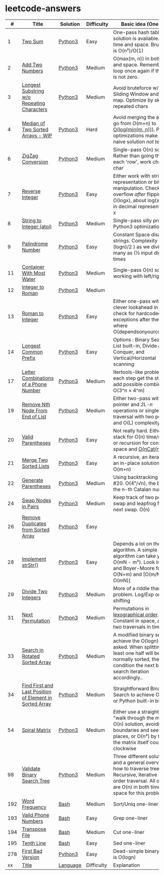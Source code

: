 # leetcode-answers

| # | Title | Solution | Difficulty | Basic idea (One line) |
|---| ----- | -------- | ---------- | --------------------- |
| 1 | [Two Sum](https://leetcode.com/problems/two-sum/) | [Python3](https://github.com/tpaschalis/qa/tree/dev/q1-100/1) | Easy | One-pass hash table solution is available. O(n) in time and space. Bruteforce is  O(n²)/O(1) |
| 2 | [Add Two Numbers](https://leetcode.com/problems/add-two-numbers/)   | [Python3](https://github.com/tpaschalis/qa/tree/dev/q1-100/2)  | Medium  | O(max(m, n)) in both time and space. Remember to loop once again if the carry is not zero. |
| 3 | [Longest Substring w/o Repeating Characters](https://leetcode.com/problems/longest-substring-without-repeating-characters) | [Python3](https://github.com/tpaschalis/qa/tree/dev/q1-100/3) | Medium | Avoid bruteforce w/ a Sliding Window and a Hash map. Optimize by skipping repeated chars |
| 4 | [Median of Two Sorted Arrays - WIP](https://leetcode.com/problems/median-of-two-sorted-arrays) | [Python3](https://github.com/tpaschalis/qa/tree/dev/q1-100/4) | Hard | Avoid merging the arrays to go from O(m+n) to [O(log(min(m, n)))](https://medium.com/@hazemu/finding-the-median-of-2-sorted-arrays-in-logarithmic-time-1d3f2ecbeb46). Python3 optimizations make the naive solution *not terrible*. |
| 6  | [ZigZag Conversion](https://leetcode.com/problems/zigzag-conversion/) | [Python3](https://github.com/tpaschalis/qa/tree/dev/q1-100/6)  | Medium  | Single-pass O(n) solution. Rather than going through each 'row', work char-by-char |
| 7 | [Reverse Integer](https://leetcode.com/problems/reverse-integer) | [Python3](https://github.com/tpaschalis/qa/tree/dev/q1-100/7) | Easy | Either work with string representation or bit manipulation. Check for overflow *after* flipping. O(logx), about log(x) digits in decimal representation of x |
| 8 | [String to Integer (atoi)](https://leetcode.com/problems/string-to-integer-atoi/)   | [Python3](https://github.com/tpaschalis/qa/tree/dev/q1-100/8)  | Medium  | Single-pass silly problem. Python3 optimization is fast |
| 9 | [Palindrome Number](https://leetcode.com/problems/palindrome-number/)   | [Python3](https://github.com/tpaschalis/qa/tree/dev/q1-100/9)  | Easy  | Constant Space disallows strings. Complexity is O( (logn)/2 ) as we divide as many as (½ input digits) times |
| 11 | [Container With Most Water](https://leetcode.com/problems/container-with-most-water/submissions/)   | [Python3](https://github.com/tpaschalis/qa/tree/dev/q1-100/11)  | Medium  | Single-pass O(n) solution, working with left/right pairs |
| 12 | [Integer to Roman](https://leetcode.com/problems/integer-to-roman/)   | [Python3](https://github.com/tpaschalis/qa/tree/dev/q1-100/12)  | Medium  |  |
| 13 | [Roman to Integer](https://leetcode.com/problems/roman-to-integer/) | [Python3](https://github.com/tpaschalis/qa/tree/dev/q1-100/13) | Easy | Either one-pass with some clever lookahead in O(n), or check for hardcoded exceptions after the pass where O(dependsonyourcompiler). |
| 14 | [Longest Common Prefix](https://leetcode.com/problems/longest-common-prefix/)   | [Python3](https://github.com/tpaschalis/qa/tree/dev/q1-100/14)  | Easy  | Options : Binary Search, Zip List built-in, Divide and Conquer, and Vertical/Horizontal scanning |
| 17 | [Letter Combinations of a Phone Number](https://leetcode.com/problems/letter-combinations-of-a-phone-number/)   | [Python3](https://github.com/tpaschalis/qa/tree/dev/q1-100/17)  | Medium | Itertools-like problem, at each step get the state and add possible combinations. O(3^n × 4^m) |
| 19 | [Remove Nth Node From End of List](https://leetcode.com/problems/remove-nth-node-from-end-of-list/)   | [Python3](https://github.com/tpaschalis/qa/tree/dev/q1-100/19)  | Medium  | Either two-pass with one pointer and *2L-n* operations or single traversal with two pointers and O(L) complexity |
| 20 | [Valid Parentheses](https://leetcode.com/problems/valid-parentheses/)   | [Python3](https://github.com/tpaschalis/qa/tree/dev/q1-100/20)  | Easy | Not really hard. Either use stack for O(n) time/space, or recursion for constant space and [O(nCat(n))](https://en.wikipedia.org/wiki/Catalan_number) time |
| 21 | [Merge Two Sorted Lists](https://leetcode.com/problems/merge-two-sorted-lists/)   | [Python3](https://github.com/tpaschalis/qa/tree/dev/q1-100/21)  | Easy  | A recursive, an iterative and an in-place solution. O(m+n) |
| 22 | [Generate Parentheses](https://leetcode.com/problems/generate-parentheses/)   | [Python3](https://github.com/tpaschalis/qa/tree/dev/q1-100/22)  | Medium  | Using backtracking like in #20. O(4ⁿ/√n), the bound of the n-th Catalan number |
| 24 | [Swap Nodes in Pairs](https://leetcode.com/problems/swap-nodes-in-pairs/)   | [Python3](https://github.com/tpaschalis/qa/tree/dev/q1-100/24)  | Medium  | Keep track of two pointer, swap and leapfrog for the next swap. O(n) |
| 26 | [Remove Duplicates from Sorted Array](https://leetcode.com/problems/remove-duplicates-from-sorted-array/)   | [Python3](https://github.com/tpaschalis/qa/tree/dev/q1-100/26)  | Easy  |  |
| 28 | [Implement strStr()](https://leetcode.com/problems/implement-strstr/)   | [Python3](https://github.com/tpaschalis/qa/tree/dev/q1-100/28)  | Easy  | Depends a lot on the algorithm. A simple algorithm can take you to O(mN - m²). Look into KMP and Boyer-Moore for O(N+m) and [O(m/N) - O(mN)] |
| 29 | [Divide Two Integers](https://leetcode.com/problems/divide-two-integers/)   | [Python3](https://github.com/tpaschalis/qa/tree/dev/q1-100/29)  | Medium  | More of a riddle than a CS problem. Log/Exp or bit-shifting |
| 31 | [Next Permutation](https://leetcode.com/problems/next-permutation/)   | [Python3](https://github.com/tpaschalis/qa/tree/dev/q1-100/31)  | Medium  | Permutations in [lexographical order](https://en.wikipedia.org/wiki/Permutation#Generation_in_lexicographic_order). Constant in space, at most two traversals in time, O(n) |
| 33 | [Search in Rotated Sorted Array](https://leetcode.com/problems/search-in-rotated-sorted-array/)   | [Python3](https://github.com/tpaschalis/qa/tree/dev/q1-100/33)  | Medium  | A modified binary search to achieve the O(logn) that is asked. When splitting, at least one half will be normally sorted, then condition the next binary search iteration accordingly.. |
| 34 | [Find First and Last Position of Element in Sorted Array](https://leetcode.com/problems/find-first-and-last-position-of-element-in-sorted-array/)   | [Python3](https://github.com/tpaschalis/qa/tree/dev/q1-100/34)  | Medium  | Straightforward Binary Search to achieve O(logn), or Python built-in bisect |
| 54 | [Spiral Matrix](https://leetcode.com/problems/spiral-matrix/)   | [Python3](https://github.com/tpaschalis/qa/tree/dev/q1-100/54)  | Medium  | Either use a straightforward "walk through the matrix" O(n) solution, avoiding boundaries and seen places, or O(n²) by turning the matrix itself counter-clockwise |
| 98 | [Validate Binary Search Tree](https://leetcode.com/problems/validate-binary-search-tree/)   | [Python3](https://github.com/tpaschalis/qa/tree/dev/q1-100/98)  | Medium  | Three different solutions, and a general overview of how to traverse trees. Recursive, Iterative DFS, In-order traversal. All of them are O(n) in both time and space for this problem |
| 192 | [Word Frequency](https://leetcode.com/problems/word-frequency/)   | [Bash](https://github.com/tpaschalis/qa/tree/dev/q1-100/192)  | Medium  | Sort/Uniq one-liner |
| 193 | [Valid Phone Numbers](https://leetcode.com/problems/valid-phone-numbers/)   | [Bash](https://github.com/tpaschalis/qa/tree/dev/q1-100/193)  | Easy  | Grep one-liner |
| 194 | [Transpose File](https://leetcode.com/problems/transpose-file/)   | [Bash](https://github.com/tpaschalis/qa/tree/dev/q1-100/194)  | Medium  | Cut one-liner |
| 195 | [Tenth Line](https://leetcode.com/problems/tenth-line/)   | [Bash](https://github.com/tpaschalis/qa/tree/dev/q1-100/195)  | Easy  | Sed one-liner |
| 278 | [First Bad Version](https://leetcode.com/problems/first-bad-version/)   | [Python3](https://github.com/tpaschalis/qa/tree/dev/q1-100/278)  | Easy  | Dead-simple binary search is O(logn) |
|  xx  | [Title]()   | [Language](https://github.com/tpaschalis/qa/tree/dev/q1-100/xx)  | Difficulty  | Explanation |

